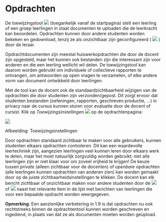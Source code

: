 # Opdrachten

De toewijzingstool ![](../../.gitbook/assets/graphics58%20%283%29.png) \(toegankelijk vanaf de startpagina\) stelt een leerling of een groep leerlingen in staat documenten te uploaden die de leerkracht kan beoordelen. Opdrachten kunnen door andere studenten worden bekeken en gedownload, tenzij ze als onzichtbaar zijn geconfigureerd \( ![](../../.gitbook/assets/graphics60%20%283%29.png) \) door de leraar.

Opdrachtdocumenten zijn meestal huiswerkopdrachten die door de docent zijn opgesteld, maar het kunnen ook bestanden zijn die interessant zijn voor anderen en die een leerling wellicht wil delen. De toewijzingstool kan daarom worden gebruikt om individuele of collectieve rapporten te ontvangen, om antwoorden op open vragen te verzamelen, of elke andere vorm van document ontwikkeld door leerlingen.

Met de tool kan de docent ook de standaardzichtbaarheid wijzigen van de opdrachten die door studenten zijn verzonden/gepost. Dit zorgt ervoor dat studenten bestanden \(oefeningen, rapporten, geschreven productie, …\) in privacy naar de cursus kunnen sturen voor evaluatie door de docent of cursist. Klik op _Toewijzingsinstellingen_ ![](../../.gitbook/assets/graphics61%20%283%29.png) op de opdrachtenpagina:

![](../../.gitbook/assets/graphics63%20%281%29.png)

Afbeelding: Toewijzingsinstellingen

Door opdrachten standaard zichtbaar te maken voor alle gebruikers, kunnen studenten elkaars opdrachten controleren. Dit kan een waardevolle leertechniek zijn, aangezien leerlingen veel kunnen leren door elkaars werk te delen, maar het moet natuurlijk zorgvuldig worden gebruikt; niet alle leerlingen zijn er niet klaar voor om zoveel vrijheid te krijgen! De keuze tussen _private_ \(alleen zichtbaar voor de docenten\) of _openbare_ opdrachten \(alle leerlingen kunnen opdrachten van anderen zien\) kan worden gemaakt door op de juiste zichtbaarheidsinstellingen te klikken. De docent kan elk bericht zichtbaar of onzichtbaar maken voor andere studenten door de ![](../../.gitbook/assets/graphics62%20%283%29.png) of ![](../../.gitbook/assets/graphics64%20%283%29.png) naast het relevante item in de lijst met berichten van leerlingen die voor een bepaalde opdracht worden weergegeven.

**Opmerking**: Een aanzienlijke verbetering in 1.9 is dat opdrachten nu ook rechtstreeks binnen de opdrachtentool kunnen worden geschreven en ingediend, in plaats van dat ze als documenten moeten worden geüpload.

